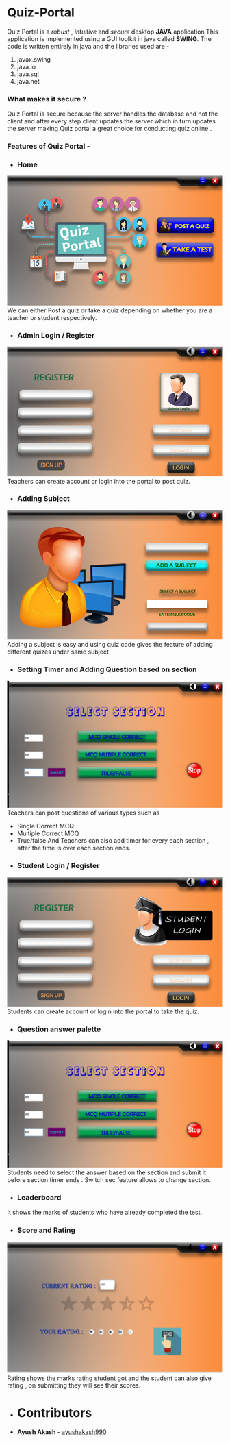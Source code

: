 # Quiz-Portal 
 Quiz Portal is a *robust* , *intuitive* and *secure* desktop **JAVA** application 
 This application is implemented using a GUI toolkit in java called **SWING**.
 The code is written entirely in java and the libraries used are -
 1. javax.swing
 2. java.io
 3. java.sql
 4. java.net
 
 ### What makes it secure ?
 Quiz Portal is secure because the server handles the database and not the client and after every step client updates the server which in turn updates the server making Quiz portal a great choice for conducting quiz online .
  
 ### Features of Quiz Portal -
 
 * ### Home
 
![alt text](https://github.com/Man-vendra/Quiz-Portal/blob/master/images/HOME.jpg?raw=true)
We can either Post a quiz or take a quiz depending on whether you are a  teacher or student respectively.
* ### Admin Login / Register
![alt text](https://github.com/Man-vendra/Quiz-Portal/blob/master/images/admin1.jpg?raw=true)
Teachers can create account or login into the portal to post quiz.

* ### Adding Subject
![alt text](https://github.com/Man-vendra/Quiz-Portal/blob/master/images/ADDASUBJECT.jpg?raw=true)
Adding a subject is easy and using quiz code gives the feature of adding different quizes under same subject

* ### Setting Timer and Adding Question based on section
![alt text](https://github.com/Man-vendra/Quiz-Portal/blob/master/images/Section.png?raw=true)
Teachers can post questions of various types such as 
- Single Correct MCQ
- Multiple Correct MCQ
- True/false 
And Teachers can also add timer for every each section , after the time is over each section ends.

* ### Student Login / Register
![alt text](https://github.com/Man-vendra/Quiz-Portal/blob/master/images/studentlogin.jpg?raw=true)
Students can create account or login into the portal to take the quiz.

* ### Question answer palette
![alt text](https://github.com/Man-vendra/Quiz-Portal/blob/master/images/Section.png?raw=true)
Students need to select the answer based on the section and submit it before section timer ends . Switch sec feature allows to change section.

* ### Leaderboard
It shows the marks of students who have already completed the test.

* ### Score and Rating
![alt text](https://github.com/Man-vendra/Quiz-Portal/blob/master/images/Screenshot%20(47).png?raw=true)
Rating shows the marks rating student got and the student can also give rating , on submitting they will see their scores.

* # Contributors
* <b> Ayush Akash </b> - [ayushakash990](https://github.com/ayushakash990)
